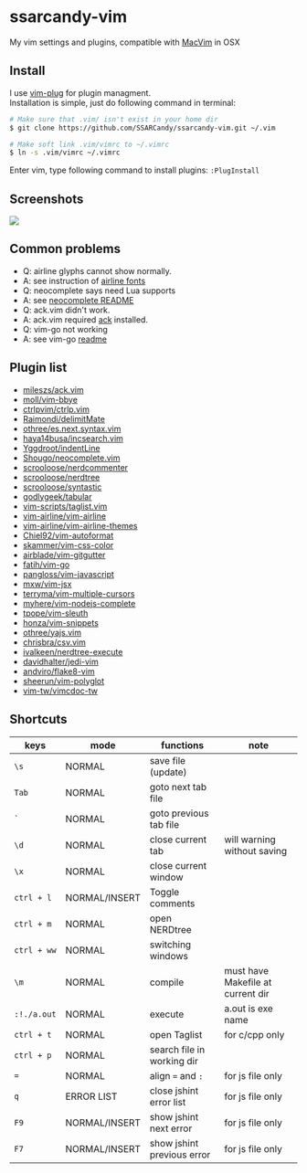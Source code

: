 # ssarcandy-vim

My vim settings and plugins, compatible with [MacVim](http://macvim-dev.github.io/macvim/) in OSX

## Install

I use [vim-plug](https://github.com/junegunn/vim-plug) for plugin managment.  
Installation is simple, just do following command in terminal:

```bash
# Make sure that .vim/ isn't exist in your home dir
$ git clone https://github.com/SSARCandy/ssarcandy-vim.git ~/.vim

# Make soft link .vim/vimrc to ~/.vimrc
$ ln -s .vim/vimrc ~/.vimrc
```

Enter vim, type following command to install plugins: `:PlugInstall`

## Screenshots
![](https://raw.githubusercontent.com/SSARCandy/ssarcandy-vim/master/screenshot/screenshot-1.jpg)

## Common problems

 - Q: airline glyphs cannot show normally.
 - A: see instruction of [airline fonts](https://github.com/vim-airline/vim-airline#integrating-with-powerline-fonts)
 - Q: neocomplete says need Lua supports
 - A: see [neocomplete README](https://github.com/Shougo/neocomplete.vim#requirements)
 - Q: ack.vim didn't work.
 - A: ack.vim required [ack](http://beyondgrep.com/install/) installed.
 - Q: vim-go not working
 - A: see vim-go [readme](https://github.com/fatih/vim-go#install)

## Plugin list

- [mileszs/ack.vim](https://github.com/mileszs/ack.vim)
- [moll/vim-bbye](https://github.com/moll/vim-bbye)
- [ctrlpvim/ctrlp.vim](https://github.com/ctrlpvim/ctrlp.vim)
- [Raimondi/delimitMate](https://github.com/Raimondi/delimitMate)
- [othree/es.next.syntax.vim](https://github.com/othree/es.next.syntax.vim)
- [haya14busa/incsearch.vim](https://github.com/haya14busa/incsearch.vim)
- [Yggdroot/indentLine](https://github.com/Yggdroot/indentLine)
- [Shougo/neocomplete.vim](https://github.com/Shougo/neocomplete.vim)
- [scrooloose/nerdcommenter](https://github.com/scrooloose/nerdcommenter)
- [scrooloose/nerdtree](https://github.com/scrooloose/nerdtree)
- [scrooloose/syntastic](https://github.com/scrooloose/syntastic)
- [godlygeek/tabular](https://github.com/godlygeek/tabular)
- [vim-scripts/taglist.vim](https://github.com/vim-scripts/taglist.vim)
- [vim-airline/vim-airline](https://github.com/vim-airline/vim-airline)
- [vim-airline/vim-airline-themes](https://github.com/vim-airline/vim-airline-themes)
- [Chiel92/vim-autoformat](https://github.com/Chiel92/vim-autoformat)
- [skammer/vim-css-color](https://github.com/skammer/vim-css-color)
- [airblade/vim-gitgutter](https://github.com/airblade/vim-gitgutter)
- [fatih/vim-go](https://github.com/fatih/vim-go)
- [pangloss/vim-javascript](https://github.com/pangloss/vim-javascript)
- [mxw/vim-jsx](https://github.com/mxw/vim-jsx)
- [terryma/vim-multiple-cursors](https://github.com/terryma/vim-multiple-cursors)
- [myhere/vim-nodejs-complete](https://github.com/myhere/vim-nodejs-complete)
- [tpope/vim-sleuth](https://github.com/tpope/vim-sleuth)
- [honza/vim-snippets](https://github.com/honza/vim-snippets)
- [othree/yajs.vim](https://github.com/othree/yajs.vim)
- [chrisbra/csv.vim](https://github.com/chrisbra/csv.vim)
- [ivalkeen/nerdtree-execute](https://github.com/ivalkeen/nerdtree-execute)
- [davidhalter/jedi-vim](https://github.com/davidhalter/jedi-vim)
- [andviro/flake8-vim](https://github.com/andviro/flake8-vim)
- [sheerun/vim-polyglot](https://github.com/sheerun/vim-polyglot)
- [vim-tw/vimcdoc-tw](https://github.com/vim-tw/vimcdoc-tw)

## Shortcuts

| keys         | mode           | functions                | note                             |
|--------------|----------------|--------------------------|----------------------------------|
|`\s`          |NORMAL          |save file (update)        |                                  |
|`Tab`         |NORMAL          |goto next tab file        |                                  |
|`` ` ``       |NORMAL          |goto previous tab file    |                                  |
|`\d`          |NORMAL          |close current tab         | will warning without saving      |
|`\x`          |NORMAL          |close current window      |                                  |
|`ctrl + l`    |NORMAL/INSERT   |Toggle comments           |                                  |
|`ctrl + m`    |NORMAL          |open NERDtree             |                                  |
|`ctrl + ww`   |NORMAL          |switching windows         |                                  |
| `\m`         |NORMAL          |compile                   | must have Makefile at current dir|
| `:!./a.out`  |NORMAL          |execute                   | a.out is exe name                |
|`ctrl + t`    |NORMAL          |open Taglist              | for c/cpp only                   |
|`ctrl + p`    |NORMAL          |search file in working dir|                                  |
|`=`           |NORMAL          |align `=` and `:`         | for js file only                 |
|`q`           |ERROR LIST      |close jshint error list   | for js file only                 |
|`F9`          |NORMAL/INSERT   |show jshint next error    | for js file only                 |
|`F7`          |NORMAL/INSERT   |show jshint previous error| for js file only                 |
